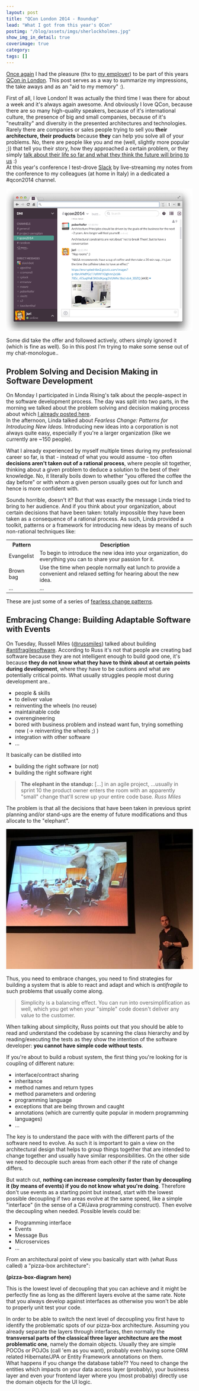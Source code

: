 ```yaml
---
layout: post
title: "QCon London 2014 - Roundup"
lead: "What I got from this year's QCon"
postimg: "/blog/assets/imgs/sherlockholmes.jpg"
show_img_in_detail: true
coverimage: true
category:
tags: []
---
```


[Once again](/blog/2012/04/qcon-london-my-personal-recap/) I had the pleasure (thx to [my employer](http://www.siag.it)) to be part of this years [QCon in London](http://qconlondon.com/london-2014). This post serves as a way to summarize my impressions, the take aways and as an "aid to my memory" :).

First of all, I love London! It was actually the third time I was there for about a week and it's always again awesome. And obviously I love QCon, because there are so many high-quality speakers, because of it's international culture, the presence of big and small companies, because of it's "neutrality" and diversity in the presented architectures and technologies. Rarely there are companies or sales people trying to sell you **their architecture, their products** because **they** can help you solve all of your problems. No, there are people like you and me (well, slightly more popular ;)) that tell you their story, how they approached a certain problem, or they simply [talk about their life so far and what they think the future will bring to us](http://www.tbray.org/ongoing/) :)  
At this year's conference I test-drove [Slack](https://slack.com/) by live-streaming my notes from the conference to my colleagues (at home in Italy) in a dedicated a #qcon2014 channel. 

![](/blog/assets/imgs/slack-qcon-notes.png)

Some did take the offer and followed actively, others simply ignored it (which is fine as well). So in this post I'm trying to make some sense out of my chat-monologue..

## Problem Solving and Decision Making in Software Development

On Monday I participated in Linda Rising's talk about the people-aspect in the software development process. The day was split into two parts, in the morning we talked about the problem solving and decision making process about which [I already posted here](/blog/2014/03/decision-making-and-problem-solving/).  
In the afternoon, Linda talked about _Fearless Change: Patterns for Introducing New Ideas_. Introducing new ideas into a corporation is not always quite easy, especially if you're a larger organization (like we currently are ~150 people). 

What I already experienced by myself multiple times during my professional career so far, is that - instead of what you would assume - too often **decisions aren't taken out of a rational process**, where people sit together, thinking about a given problem to deduce a solution to the best of their knowledge. No, it literally boils down to whether "you offered the coffee the day before" or with whom a given person usually goes out for lunch and hence is more confident with. 

Sounds horrible, doesn't it? But that was exactly the message Linda tried to bring to her audience. And if you think about your organization, about certain decisions that have been taken: totally impossible they have been taken as a consequence of a rational process. As such, Linda provided a toolkit, patterns or a framework for introducing new ideas by means of such non-rational techniques like:

<table class="table table-bordered table-striped">
  <tr>
     <th>Pattern</th>
     <th>Description</th>
  </tr>
  <tr>
    <td>Evangelist</td>
    <td>To begin to introduce the new idea into your organization, do everything you can to share your passion for it.</td>
  </tr>
  <tr>
    <td>Brown bag</td>
    <td>Use the time when people normally eat lunch to provide a convenient and relaxed setting for hearing about the new idea.</td>
  </tr>
  <tr>
     <td>...</td>
     <td>...</td>
  </tr>
</table>

These are just some of a series of [fearless change patterns](http://fearlesschangepatterns.com/).

## Embracing Change: Building Adaptable Software with Events

On Tuesday, Russell Miles ([@russmiles](https://twitter.com/russmiles)) talked about building [#antifragilesoftware](https://twitter.com/search?q=%23antifragilesoftware&src=typd). According to Russ it's not that people are creating bad software because they are not intelligent enough to build good one, it's because **they do not know what they have to think about at certain points during development**, where they have to be cautions and what are potentially critical points. What usually struggles people most during development are..

- people & skills
- to deliver value
- reinventing the wheels (no reuse)
- maintainable code
- overengineering
- bored with business problem and instead want fun, trying something new (-> reinventing the wheels ;) )
- integration with other software
- ...

It basically can be distilled into

- building the right software (or not)
- building the right software right

> **The elephant in the standup:** [...] in an agile project, ...usually in sprint 10 the product owner enters the room with an apparently "small" change that'll screw up your entire code base. <cite>Russ Miles</cite>

The problem is that all the decisions that have been taken in previous sprint planning and/or stand-ups are the enemy of future modifications and thus allocate to the "elephant".

![](/blog/assets/imgs/elephant-standup.png)

Thus, you need to embrace changes, you need to find strategies for building a system that is able to react and adapt and which is _antifragile_ to such problems that usually come along.

> Simplicity is a balancing effect. You can run into oversimplification as well, which you get when your "simple" code doesn't deliver any value to the customer.

When talking about simplicity, Russ points out that you should be able to read and understand the codebase by scanning the class hierarchy and by reading/executing the tests as they show the intention of the software developer: **you cannot have simple code without tests**.

If you're about to build a robust system, the first thing you're looking for is coupling of different nature:

- interface/contract sharing
- inheritance
- method names and return types
- method parameters and ordering
- programming language
- exceptions that are being thrown and caught
- annotations (which are currently quite popular in modern programming languages)
- ...

The key is to understand the pace with with the different parts of the software need to evolve. As such it is important to gain a view on the architectural design that helps to group things together that are intended to change together and usually have similar responsibilities. On the other side we need to decouple such areas from each other if the rate of change differs.

But watch out, **nothing can increase complexity faster than by decoupling it (by means of events) if you do not know what you're doing**. Therefore don't use events as a starting point but instead, start with the lowest possible decoupling if two areas evolve at the same speed, like a simple "interface" (in the sense of a C#/Java programming construct). Then evolve the decoupling when needed. Possible levels could be:

- Programming interface
- Events
- Message Bus
- Microservices
- ...

From an architectural point of view you basically start with (what Russ called) a "pizza-box architecture":

**(pizza-box-diagram here)**

This is the lowest level of decoupling that you can achieve and it might be perfectly fine as long as the different layers evolve at the same rate. Note that you always develop against interfaces as otherwise you won't be able to properly unit test your code.

In order to be able to switch the next level of decoupling you first have to identify the problematic spots of our pizza-box architecture. Assuming you already separate the layers through interfaces, then normally the **transversal parts of the classical three layer architecture are the most problematic one**, namely the domain objects. Usually they are simple POCOs or POJOs (call 'em as you want), probably even having some ORM related Hibernate/JPA or Entity Framework annotations on them.  
What happens if you change the database table?? You need to change the entities which impacts on your data access layer (probably), your business layer and even your frontend layer where you (most probably) directly use the domain objects for the UI logic.